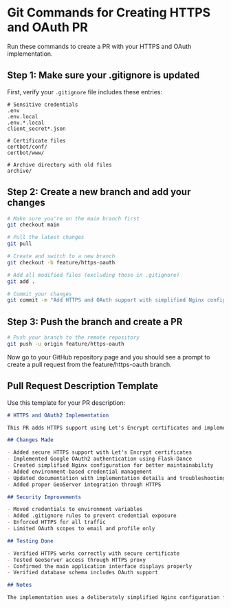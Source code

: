 # Git Commands for Creating HTTPS and OAuth PR

Run these commands to create a PR with your HTTPS and OAuth implementation.

## Step 1: Make sure your .gitignore is updated

First, verify your `.gitignore` file includes these entries:
```
# Sensitive credentials
.env
.env.local
.env.*.local
client_secret*.json

# Certificate files
certbot/conf/
certbot/www/

# Archive directory with old files
archive/
```

## Step 2: Create a new branch and add your changes

```bash
# Make sure you're on the main branch first
git checkout main

# Pull the latest changes
git pull

# Create and switch to a new branch
git checkout -b feature/https-oauth

# Add all modified files (excluding those in .gitignore)
git add .

# Commit your changes
git commit -m "Add HTTPS and OAuth support with simplified Nginx configuration"
```

## Step 3: Push the branch and create a PR

```bash
# Push your branch to the remote repository
git push -u origin feature/https-oauth
```

Now go to your GitHub repository page and you should see a prompt to create a pull request from the feature/https-oauth branch.

## Pull Request Description Template

Use this template for your PR description:

```markdown
# HTTPS and OAuth2 Implementation

This PR adds HTTPS support using Let's Encrypt certificates and implements OAuth2 login with Google. The implementation follows a simplified approach focusing on maintainability.

## Changes Made

- Added secure HTTPS support with Let's Encrypt certificates
- Implemented Google OAuth2 authentication using Flask-Dance
- Created simplified Nginx configuration for better maintainability
- Added environment-based credential management
- Updated documentation with implementation details and troubleshooting
- Added proper GeoServer integration through HTTPS

## Security Improvements

- Moved credentials to environment variables
- Added .gitignore rules to prevent credential exposure
- Enforced HTTPS for all traffic
- Limited OAuth scopes to email and profile only

## Testing Done

- Verified HTTPS works correctly with secure certificate
- Tested GeoServer access through HTTPS proxy
- Confirmed the main application interface displays properly
- Verified database schema includes OAuth support

## Notes

The implementation uses a deliberately simplified Nginx configuration for better maintainability and easier troubleshooting.
```
